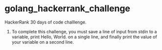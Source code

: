 # golang_hackerrank_challenge
HackerRank 30 days of code challlenge.

1. To complete this challenge, you must save a line of input from stdin to a variable, print Hello, World. on a single line, and finally print the value of your variable on a second line.



